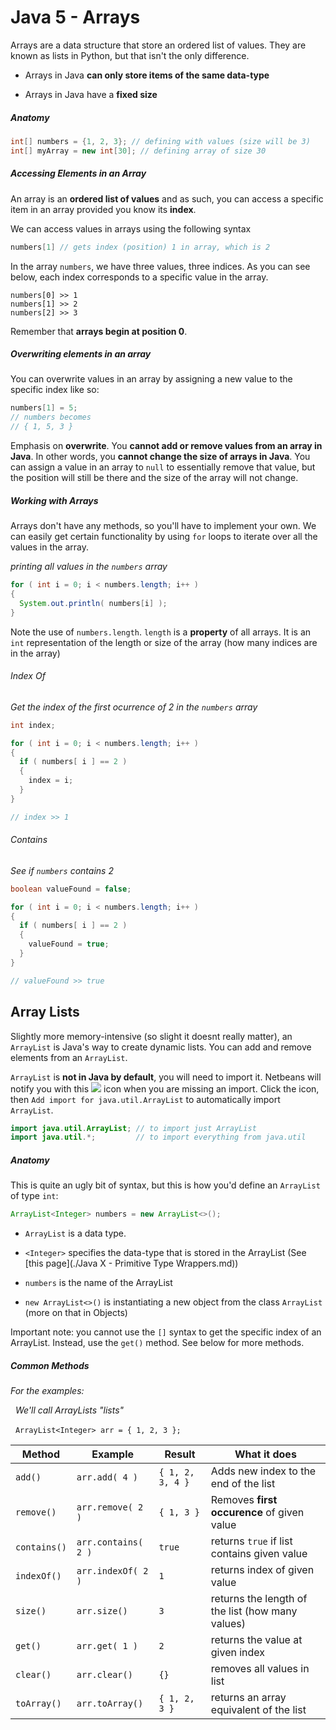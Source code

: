 # Java 5 - Arrays

Arrays are a data structure that store an ordered list of values. They are known as lists in Python, but that isn't the only difference.

- Arrays in Java **can only store items of the same data-type**

- Arrays in Java have a **fixed size**

##### Anatomy

```java
int[] numbers = {1, 2, 3}; // defining with values (size will be 3)
int[] myArray = new int[30]; // defining array of size 30 
```

##### Accessing Elements in an Array

An array is an **ordered list of values** and as such, you can access a specific item in an array provided you know its **index**.

We can access values in arrays using the following syntax

```java
numbers[1] // gets index (position) 1 in array, which is 2
```

In the array `numbers`, we have three values, three indices.  As you can see below, each index corresponds to a specific value in the array.

```
numbers[0] >> 1
numbers[1] >> 2
numbers[2] >> 3
```

Remember that **arrays begin at position 0**.

##### Overwriting elements in an array

You can overwrite values in an array by assigning a new value to the specific index like so:

```java
numbers[1] = 5;
// numbers becomes
// { 1, 5, 3 }
```

Emphasis on **overwrite**. You **cannot add or remove values from an array in Java**. In other words, you **cannot change the size of arrays in Java**. You can assign a value in an array to `null` to essentially remove that value, but the position will still be there and the size of the array will not change.

##### Working with Arrays

Arrays don't have any methods, so you'll have to implement your own. We can easily get certain functionality by using `for` loops to iterate over all the values in the array.

*printing all values in the `numbers` array*

```java
for ( int i = 0; i < numbers.length; i++ )
{
  System.out.println( numbers[i] );
}
```

Note the use of `numbers.length`. `length` is a **property** of all arrays. It is an `int` representation of the length or size of the array (how many indices are in the array)

###### Index Of

*Get the index of the first ocurrence of 2 in the `numbers` array*

```java
int index;

for ( int i = 0; i < numbers.length; i++ )
{
  if ( numbers[ i ] == 2 )
  {
    index = i;
  }
}

// index >> 1
```

###### Contains

*See if `numbers` contains 2*

```java
boolean valueFound = false;

for ( int i = 0; i < numbers.length; i++ )
{
  if ( numbers[ i ] == 2 )
  {
    valueFound = true;
  }
}

// valueFound >> true
```

## Array Lists

Slightly more memory-intensive (so slight it doesnt really matter), an `ArrayList` is Java's way to create dynamic lists. You can add and remove elements from an `ArrayList`.

`ArrayList` is **not in Java by default**, you will need to import it. Netbeans will notify you with this ![](C:\Users\Adam\AppData\Roaming\marktext\images\2022-07-30-22-28-43-image.png) icon when you are missing an import. Click the icon, then `Add import for java.util.ArrayList` to automatically import `ArrayList`.

```java
import java.util.ArrayList; // to import just ArrayList
import java.util.*;         // to import everything from java.util
```

##### Anatomy

This is quite an ugly bit of syntax, but this is how you'd define an `ArrayList` of type `int`:

```java
ArrayList<Integer> numbers = new ArrayList<>();
```

- `ArrayList` is a data type.

- `<Integer>` specifies the data-type that is stored in the ArrayList (See [this page](./Java X - Primitive Type Wrappers.md))

- `numbers` is the name of the ArrayList

- `new ArrayList<>()` is instantiating a new object from the class `ArrayList` (more on that in Objects)

Important note: you cannot use the `[]` syntax to get the specific index of an ArrayList. Instead, use the `get()` method. See below for more methods.

##### Common Methods

*For the examples:*

  *We'll call ArrayLists "lists"*

  `ArrayList<Integer> arr = { 1, 2, 3 };`

| Method       | Example             | Result           | What it does                                     |
| ------------ | ------------------- | ---------------- | ------------------------------------------------ |
| `add()`      | `arr.add( 4 )`      | `{ 1, 2, 3, 4 }` | Adds new index to the end of the list            |
| `remove()`   | `arr.remove( 2 )`   | `{ 1, 3 }`       | Removes **first occurence** of given value       |
| `contains()` | `arr.contains( 2 )` | `true`           | returns `true` if list contains given value      |
| `indexOf()`  | `arr.indexOf( 2 )`  | `1`              | returns index of given value                     |
| `size()`     | `arr.size()`        | `3`              | returns the length of the list (how many values) |
| `get()`      | `arr.get( 1 )`      | `2`              | returns the value at given index                 |
| `clear()`    | `arr.clear()`       | `{}`             | removes all values in list                       |
| `toArray()`  | `arr.toArray()`     | `{ 1, 2, 3 }`    | returns an array equivalent of the list          |
